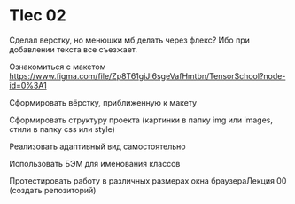 # Tlec 02
Сделал верстку, но менюшки мб делать через флекс? Ибо при добавлении текста все съезжает. 


Ознакомиться с макетом https://www.figma.com/file/Zp8T61giJI6sgeVafHmtbn/TensorSchool?node-id=0%3A1 

Сформировать вёрстку, приближенную к макету

Сформировать структуру проекта (картинки в папку img или images, стили в папку css или style)

Реализовать адаптивный вид самостоятельно

Использовать БЭМ для именования классов

Протестировать работу в различных размерах окна браузераЛекция 00 (создать репозиторий)
